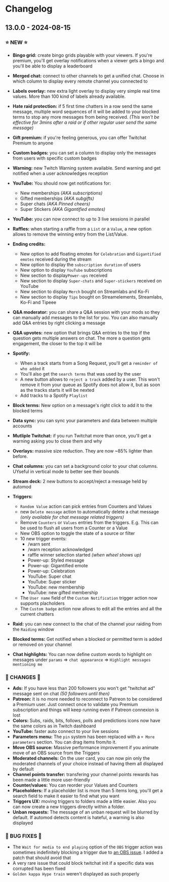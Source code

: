 # Changelog

## 13.0.0 - 2024-08-15

### ⭐ NEW ⭐
- **Bingo grid:** create bingo grids playable with your viewers. If you're premium, you'll get overlay notifications when a viewer gets a bingo and you'll be able to display a leaderboard
- **Merged chat:** connect to other channels to get a unified chat. Choose in which column to display every remote channel you connected to
- **Labels overlay:** new extra light overlay to display very simple real time values. More than 100 kind of labels already available.
- **Hate raid protection:** if 5 first time chatters in a row send the same message, multiple word sequences of it will be added to your blocked terms to stop any more messages from being received. *(This won't be effective for 3mins after a raid or if other regular user send the same message)*
- **Gift premium:** if you're feeling generous, you can offer Twitchat Premium to anyone
- **Custom badges:** you can set a column to display only the messages from users with specific custom badges
- **Warning:** new Twitch Warning system available. Send warning and get notified when a user acknowledges reception
- **YouTube:** You should now get notifications for:
	- New memberships _(AKA subscriptions)_
	- Gifted memberships _(AKA subgifts)_
	- Super chats _(AKA Pinned cheers)_
	- Super Stickers _(AKA Gigantified emotes)_
- **YouTube:** you can now connect to up to 3 live sessions in parallel

- **Raffles:** when starting a raffle from a `List` or a `Value`, a new option allows to remove the winning entry from the List/Value.

- **Ending credits:**
	- New option to add floating emotes for `Celebration` and `Gigantified emotes` received during the stream
	- New option to display the `subscription duration` of users
	- New option to display `YouTube` subscriptions
	- New section to display`Power-ups` received
	- New section to display `Super-chats` and `Super-stickers` received on YouTube
	- New section to display `Merch` bought on Streamlabs and Ko-Fi
	- New section to display `Tips` bought on Streamelements, Streamlabs, Ko-Fi and Tipeee

- **Q&A moderator:** you can share a Q&A session with your mods so they can manually add messages to the list for you. You can also manually add Q&A entries by right clicking a message
- **Q&A upvotes:** new option that brings Q&A entries to the top if the question gets multiple answers on chat. The more a question gets engagement, the closer to the top it will be

- **Spotify:**
	- When a track starts from a Song Request, you'll get a `reminder of who added` it
	- You'll also get the `search terms` that was used by the user
	- A new button allows to `reject a track` added by a user. This won't remove it from your queue as Spotify does not allow it, but as soon as the tracks starts it will be nexted
	- Add tracks to a Spotify `Playlist`

- **Block terms:** New option on a message's right click to add it to the blocked terms

- **Data sync:** you can sync your parameters and data between multiple accounts

- **Mutliple Twitchat:** if you run Twitchat more than once, you'll get a warning asking you to close them and why

- **Overlays:** massive size reduction. They are now ~85% lighter than before.

- **Chat columns:** you can set a background color to your chat columns. UYseful in vertical mode to better see their bounds

- **Stream deck:** 2 new buttons to accept/reject a message held by automod

- **Triggers:**
	- `Random Value` action can pick entries from Counters and Values
	- new `Delete message` action to automatically delete a chat message *(only available for chat message related triggers)*
	- Remove `Counters` or `Values` entries from the triggers. E.g. This can be used to flush all users from a Counter or a Value
	- New OBS option to toggle the state of a source or filter
	- 10 new trigger events:
		- /warn sent
		- /warn reception acknowledged
		- raffle winner selection started _(when wheel shows up)_
		- Power-up: Styled message
		- Power-up: Gigantified emote
		- Power-up: Celebration
		- YouTube: Super chat
		- YouTube: Super sticker
		- YouTube: new membership
		- YouTube: new gifted membership
	- The `User name` field of the `Custom Notification` trigger action now supports placholders
	- The `Custom badge` action now allows to edit all the entries and all the current chatters

 - **Raid:** you can new connect to the chat of the channel your raiding from the `Raiding` window
 - **Blocked terms:** Get notified when a blocked or permitted term is added or removed on your channel
 - **Chat highlights:** You can now define custom words to highlight on messages under `params` => `chat appearance` => `Highlight messages mentioning me`


### 🔧 CHANGES 🔧
- **Ads:** If you have less than 200 followers you won't get "twitchat ad" message sent on chat _(50 followers until then)_
- **Patreon:** it is no more needed to reconnect to Patreon to be considered a Premium user. Just connect once to validate you Premium subscription and things will keep running even if Patreon connexion is lost
- **Colors:** Subs, raids, bits, follows, polls and predictions icons now have the same colors as in Twitch dashboard
- **YouTube:** faster auto connect to your live sessions
- **Parameters menu:** The `pin` system has been replaced with a `+ More parameters` section. You can drag items from/to it.
- **Move OBS source:** Massive performance improvement if you animate move of an OBS source from the Triggers
- **Moderated channels:** On the user card, you can now pin only the moderated channels of your choice instead of having them all displayed by default
- **Channel points transfer:** transfering your channel points rewards has been made a little more user-friendly
- **Counter/values:** You can reorder your Values and Counters
- **Placeholders:** If a placeholder list is more than 5 items long, you'll get a search field to make it easier to find what you want
- **Triggers UX:** moving triggers to folders made a little easier. Also you can now create a new triggers directly within a folder.
- **Unban requests:** The message of an unban request will be blurred by default. If automod detects content is hateful, a warning is also displayed

### 🐛 BUG FIXES 🐛
- The `Wait for media to end playing` option of the `OBS` trigger action was sometimes indefinitely blocking a trigger due to [an OBS issue](https://github.com/obsproject/obs-studio/issues/11040). I added a patch that should avoid that
- A very rare issue that could block twitchat init if a specific data was corrupted has been fixed
- `Golden kappa Hype train` weren't displayed as such properly